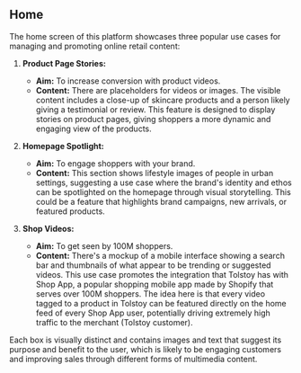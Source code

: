 ## Home

The home screen of this platform showcases three popular use cases for managing and promoting online retail content:

1. **Product Page Stories:**
    - **Aim:** To increase conversion with product videos.
    - **Content:** There are placeholders for videos or images. The visible content includes a close-up of skincare products and a person likely giving a testimonial or review. This feature is designed to display stories on product pages, giving shoppers a more dynamic and engaging view of the products.

2. **Homepage Spotlight:**
    - **Aim:** To engage shoppers with your brand.
    - **Content:** This section shows lifestyle images of people in urban settings, suggesting a use case where the brand's identity and ethos can be spotlighted on the homepage through visual storytelling. This could be a feature that highlights brand campaigns, new arrivals, or featured products.

3. **Shop Videos:**
    - **Aim:** To get seen by 100M shoppers.
    - **Content:** There's a mockup of a mobile interface showing a search bar and thumbnails of what appear to be trending or suggested videos. This use case promotes the integration that Tolstoy has with Shop App, a popular shopping mobile app made by Shopify that serves over 100M shoppers. The idea here is that every video tagged to a product in Tolstoy can be featured directly on the home feed of every Shop App user, potentially driving extremely high traffic to the merchant (Tolstoy customer).

Each box is visually distinct and contains images and text that suggest its purpose and benefit to the user, which is likely to be engaging customers and improving sales through different forms of multimedia content.